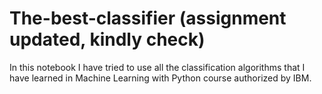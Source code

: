 # The-best-classifier (assignment updated, kindly check)

In this notebook I have tried to use all the classification algorithms that I have learned in Machine Learning with Python course authorized by IBM.
